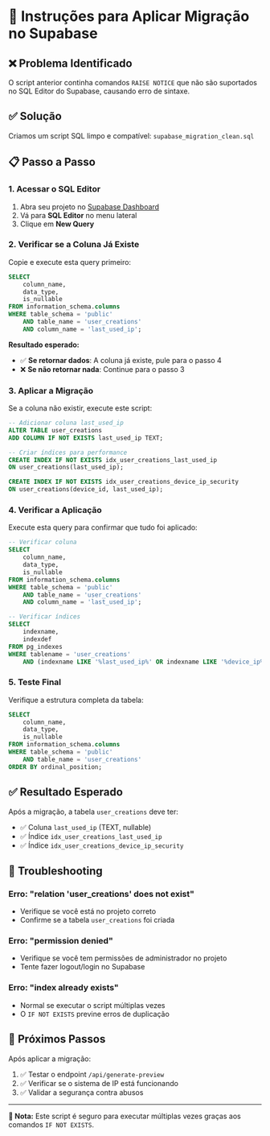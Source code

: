 # 🎵 Instruções para Aplicar Migração no Supabase

## ❌ Problema Identificado
O script anterior continha comandos `RAISE NOTICE` que não são suportados no SQL Editor do Supabase, causando erro de sintaxe.

## ✅ Solução
Criamos um script SQL limpo e compatível: `supabase_migration_clean.sql`

## 📋 Passo a Passo

### 1. Acessar o SQL Editor
1. Abra seu projeto no [Supabase Dashboard](https://supabase.com/dashboard)
2. Vá para **SQL Editor** no menu lateral
3. Clique em **New Query**

### 2. Verificar se a Coluna Já Existe
Copie e execute esta query primeiro:

```sql
SELECT 
    column_name,
    data_type,
    is_nullable
FROM information_schema.columns 
WHERE table_schema = 'public' 
    AND table_name = 'user_creations' 
    AND column_name = 'last_used_ip';
```

**Resultado esperado:**
- ✅ **Se retornar dados**: A coluna já existe, pule para o passo 4
- ❌ **Se não retornar nada**: Continue para o passo 3

### 3. Aplicar a Migração
Se a coluna não existir, execute este script:

```sql
-- Adicionar coluna last_used_ip
ALTER TABLE user_creations 
ADD COLUMN IF NOT EXISTS last_used_ip TEXT;

-- Criar índices para performance
CREATE INDEX IF NOT EXISTS idx_user_creations_last_used_ip 
ON user_creations(last_used_ip);

CREATE INDEX IF NOT EXISTS idx_user_creations_device_ip_security 
ON user_creations(device_id, last_used_ip);
```

### 4. Verificar a Aplicação
Execute esta query para confirmar que tudo foi aplicado:

```sql
-- Verificar coluna
SELECT 
    column_name,
    data_type,
    is_nullable
FROM information_schema.columns 
WHERE table_schema = 'public' 
    AND table_name = 'user_creations' 
    AND column_name = 'last_used_ip';

-- Verificar índices
SELECT 
    indexname,
    indexdef
FROM pg_indexes 
WHERE tablename = 'user_creations' 
    AND (indexname LIKE '%last_used_ip%' OR indexname LIKE '%device_ip%');
```

### 5. Teste Final
Verifique a estrutura completa da tabela:

```sql
SELECT 
    column_name,
    data_type,
    is_nullable
FROM information_schema.columns 
WHERE table_schema = 'public' 
    AND table_name = 'user_creations'
ORDER BY ordinal_position;
```

## ✅ Resultado Esperado
Após a migração, a tabela `user_creations` deve ter:
- ✅ Coluna `last_used_ip` (TEXT, nullable)
- ✅ Índice `idx_user_creations_last_used_ip`
- ✅ Índice `idx_user_creations_device_ip_security`

## 🚨 Troubleshooting

### Erro: "relation 'user_creations' does not exist"
- Verifique se você está no projeto correto
- Confirme se a tabela `user_creations` foi criada

### Erro: "permission denied"
- Verifique se você tem permissões de administrador no projeto
- Tente fazer logout/login no Supabase

### Erro: "index already exists"
- Normal se executar o script múltiplas vezes
- O `IF NOT EXISTS` previne erros de duplicação

## 🎯 Próximos Passos
Após aplicar a migração:
1. ✅ Testar o endpoint `/api/generate-preview`
2. ✅ Verificar se o sistema de IP está funcionando
3. ✅ Validar a segurança contra abusos

---

**📝 Nota:** Este script é seguro para executar múltiplas vezes graças aos comandos `IF NOT EXISTS`.